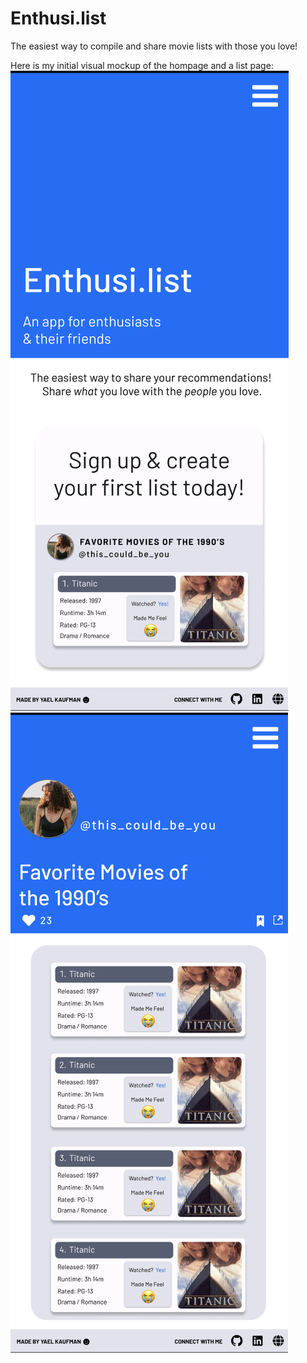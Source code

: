 # Enthusi.list
The easiest way to compile and share movie lists with those you love!


Here is my initial visual mockup of the hompage and a list page:
![Homepage](./my-app/src/images/Homepage.png?raw=true "Homepage")
![List](./my-app/src/images/List.png?raw=true "List")